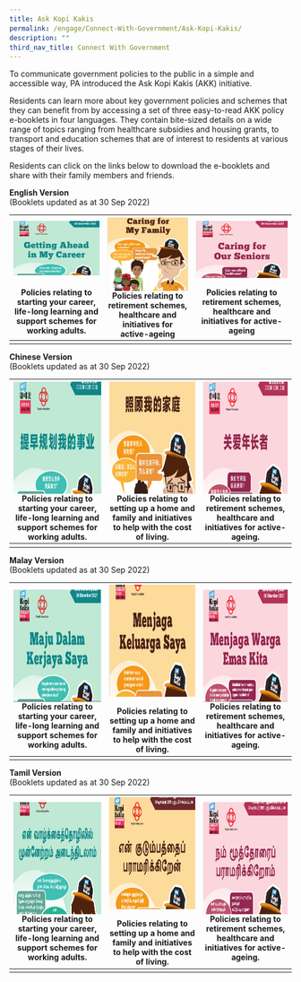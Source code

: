 ```yaml
---
title: Ask Kopi Kakis
permalink: /engage/Connect-With-Government/Ask-Kopi-Kakis/
description: ""
third_nav_title: Connect With Government
---
```

To communicate government policies to the public in a simple and accessible way, PA introduced the Ask Kopi Kakis (AKK) initiative.

Residents can learn more about key government policies and schemes that they can benefit from by accessing a set of three easy-to-read AKK policy e-booklets in four languages. They contain bite-sized details on a wide range of topics ranging from healthcare subsidies and housing grants, to transport and education schemes that are of interest to residents at various stages of their lives.

Residents can click on the links below to download the e-booklets and share with their family members and friends.<br>

**English Version**<br>
(Booklets updated as at 30 Sep 2022)
		
|<a href="/files/Engage/pa-career-a4-eng-30pp-30122021-(final).pdf"><img   style="height:200;width:250" align="left" src="/images/Engage/Getting%20ahead%20in%20my%20career.png"><br><br><br><br><br><br><br></a>Policies relating to starting your career, life-long learning and support schemes for working adults.| <a href="/files/Engage/pa-senior-a4-36pp-eng-30122021-(final).pdf"><img  style="height:300;width:250" align="right" src="/images/Engage/Caring%20My%20Family.png"><br><br><br><br><br><br><br></a>Policies relating to retirement schemes, healthcare and initiatives for active-ageing | <a href="/files/Engage/pa-senior-a4-36pp-eng-30122021-(final).pdf"><img  style="height:300;width:250" align="right" src="/images/Engage/Caring%20for%20Seniors.png"><br><br><br><br><br><br><br></a>Policies relating to retirement schemes, healthcare and initiatives for active-ageing |
| -------- | -------- | -------- |
|      |      |      |


**Chinese Version**<br>
(Booklets updated as at 30 Sep 2022)


|<a href="/files/Engage/Getting%20ahead%20in%20my%20career%20CHN%20Sep22.pdf"><img style="height:200px;width:250px"  align="left" src="/images/Engage/Pa-career-chinese.png"><br><br><br><br><br><br><br><br><br></a>Policies relating to starting your career, life-long learning and support schemes for working adults. | <a href="/files/Engage/Caring%20for%20my%20family%20CHN%20Sep22.pdf"><img style="height:200px;width:250px"  align="center" src="/images/Engage/pa-family-chinese.png"><br></a>Policies relating to setting up a home and family and initiatives to help with the cost of living. | <a href="/files/Engage/Caring%20for%20our%20seniors%20CHN%20Sep22.pdf"><img style="height:200px;width:250px"  align="right" src="/images/Engage/pa-senior-chinese.png"><br><br><br><br><br><br><br><br><br></a>Policies relating to retirement schemes, healthcare and initiatives for active-ageing.|
| -------- | -------- | -------- |
|   |  | |



**Malay Version**<br>
(Booklets updated as at 30 Sep 2022)



|<a href="/files/Engage/Getting%20ahead%20in%20my%20career%20MAL%20Sep22.pdf"><img style="height:200px;width:250px"  align="left" src="/images/Engage/pa-career-malay.png"><br><br><br><br><br><br><br><br><br><br><br></a>Policies relating to starting your career, life-long learning and support schemes for working adults. | <a href="/files/Engage/Caring%20for%20my%20family%20MAL%20Sep22.pdf"><img style="height:200px;width:250px"  align="center" src="/images/Engage/pa-family-malay.png"><br><br></a>Policies relating to setting up a home and family and initiatives to help with the cost of living. | <a href="/files/Engage/Caring%20for%20our%20seniors%20MAL%20Sep22.pdf"><img style="height:200px;width:250px"  align="right" src="/images/Engage/pa-senior-malay.png"><br><br><br><br><br><br><br><br><br><br><br></a>Policies relating to retirement schemes, healthcare and initiatives for active-ageing. |
| -------- | -------- | -------- |
|  |  |



**Tamil Version**<br>
(Booklets updated as at 30 Sep 2022)



| <a href="/files/Engage/Getting%20ahead%20in%20my%20career%20TML%20Sep22.pdf"><img style="height:200px;width:250px"  align="left" src="/images/Engage/pa-career-tamil.png"><br><br><br><br><br><br><br><br><br><br><br></a> Policies relating to starting your career, life-long learning and support schemes for working adults. | <a href="/files/Engage/Caring%20for%20my%20family%20TML%20Sep22.pdf"><img style="height:200px;width:250px"  align="center" src="/images/Engage/pa-family-tamil.png"><br><br></a>Policies relating to setting up a home and family and initiatives to help with the cost of living.|<a href="/files/Engage/Caring%20for%20our%20seniors%20TML%20Sep22.pdf"><img style="height:200px;width:250px"  align="right" src="/images/Engage/pa-senior-tamil.png"><br><br><br><br><br><br><br><br><br><br><br></a>Policies relating to retirement schemes, healthcare and initiatives for active-ageing. |
| -------- | -------- | -------- |
|  | | |